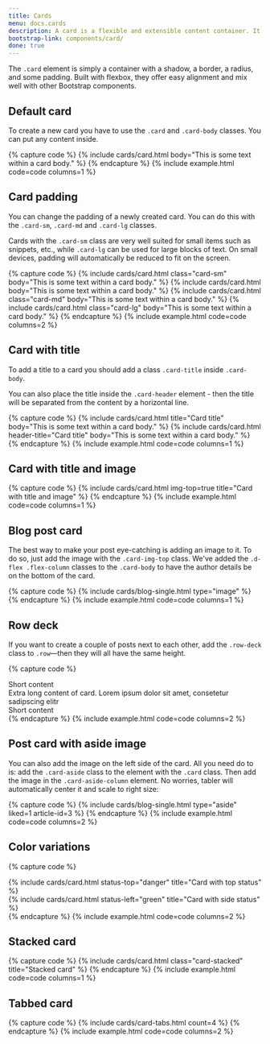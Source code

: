 ```yaml
---
title: Cards
menu: docs.cards
description: A card is a flexible and extensible content container. It includes options for headers and footers, a wide variety of content, contextual background colors, and powerful display options. 
bootstrap-link: components/card/
done: true
---
```


The `.card` element is simply a container with a shadow, a border, a radius, and some padding. Built with flexbox, they offer easy alignment and mix well with other Bootstrap components.


## Default card

To create a new card you have to use the `.card` and `.card-body` classes. You can put any content inside. 

{% capture code %}
{% include cards/card.html body="This is some text within a card body." %}
{% endcapture %}
{% include example.html code=code columns=1 %}


## Card padding

You can change the padding of a newly created card. You can do this with the `.card-sm`, `.card-md` and `.card-lg` classes. 

Cards with the `.card-sm` class are very well suited for small items such as snippets, etc., while `.card-lg` can be used for large blocks of text. On small devices, padding will automatically be reduced to fit on the screen.

{% capture code %}
{% include cards/card.html class="card-sm" body="This is some text within a card body." %}
{% include cards/card.html body="This is some text within a card body." %}
{% include cards/card.html class="card-md" body="This is some text within a card body." %}
{% include cards/card.html class="card-lg" body="This is some text within a card body." %}
{% endcapture %}
{% include example.html code=code columns=2 %}


## Card with title

To add a title to a card you should add a class `.card-title` inside `.card-body`.

You can also place the title inside the `.card-header` element - then the title will be separated from the content by a horizontal line.

{% capture code %}
{% include cards/card.html title="Card title" body="This is some text within a card body." %}
{% include cards/card.html header-title="Card title" body="This is some text within a card body." %}
{% endcapture %}
{% include example.html code=code columns=1 %}


## Card with title and image

{% capture code %}
{% include cards/card.html img-top=true title="Card with title and image" %}
{% endcapture %}
{% include example.html code=code columns=1 %}


## Blog post card

The best way to make your post eye-catching is adding an image to it. To do so, just add the image with the `.card-img-top` class. We've added the `.d-flex .flex-column` classes to the `.card-body` to have the author details be on the bottom of the card.

{% capture code %}
{% include cards/blog-single.html type="image" %}
{% endcapture %}
{% include example.html code=code columns=1 %}


## Row deck

If you want to create a couple of posts next to each other, add the `.row-deck` class to `.row`—then they will all have the same height.

{% capture code %}
<div class="row row-deck">
    <div class="col-md-4">
        <div class="card">
            <div class="card-body">Short content</div>
        </div>
    </div>
    <div class="col-md-4">
        <div class="card">
            <div class="card-body">Extra long content of card. Lorem ipsum dolor sit amet, consetetur sadipscing elitr</div>
        </div>
    </div>
    <div class="col-md-4">
        <div class="card">
            <div class="card-body">Short content</div>
        </div>
    </div>
</div>
{% endcapture %}
{% include example.html code=code columns=2 %}


## Post card with aside image

You can also add the image on the left side of the card. All you need do to is: add the `.card-aside` class to the element with the `.card` class. Then add the image in the `.card-aside-column` element. No worries, tabler will automatically center it and scale to right size:

{% capture code %}
{% include cards/blog-single.html type="aside" liked=1 article-id=3 %}
{% endcapture %}
{% include example.html code=code columns=2 %}


## Color variations

{% capture code %}
<div class="row row-deck">
    <div class="col-md-6">
        {% include cards/card.html status-top="danger" title="Card with top status" %}
    </div>
    <div class="col-md-6">
        {% include cards/card.html status-left="green" title="Card with side status" %}
    </div>
</div>
{% endcapture %}
{% include example.html code=code columns=2 %}


## Stacked card

{% capture code %}
{% include cards/card.html class="card-stacked" title="Stacked card" %}
{% endcapture %}
{% include example.html code=code columns=1 %}


## Tabbed card

{% capture code %}
{% include cards/card-tabs.html count=4 %}
{% endcapture %}
{% include example.html code=code columns=2 %}

